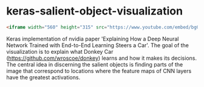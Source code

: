 # keras-salient-object-visualization
```html
<iframe width="560" height="315" src="https://www.youtube.com/embed/bgGEonerPiw" frameborder="0" allow="autoplay; encrypted-media" allowfullscreen></iframe>
```

Keras implementation of nvidia paper 'Explaining How a Deep Neural Network Trained with End-to-End Learning Steers a Car'.
The goal of the visualization is to explain what Donkey Car (https://github.com/wroscoe/donkey) learns and how it makes its decisions. The central idea in discerning the salient objects is finding parts of the image that correspond to
locations where the feature maps of CNN layers have the greatest activations.
